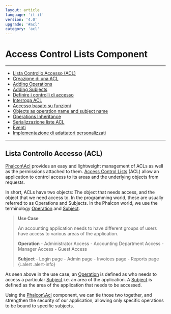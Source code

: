 ```yaml
---
layout: article
language: 'it-it'
version: '4.0'
upgrade: '#acl'
category: 'acl'
---
```

# Access Control Lists Component

* * *

- [Lista Controllo Accesso (ACL)](acl-overview)
- [Creazione di una ACL](acl-setup)
- [Adding Operations](acl-adding-operations)
- [Adding Subjects](acl-adding-subjects)
- [Definire i controlli di accesso](acl-access-controls)
- [Interroga ACL](acl-querying)
- [Accesso basato su funzioni](acl-function-based-access)
- [Objects as operation name and subject name](acl-objects)
- [Operations Inheritance](acl-operations-inheritance)
- [Serializzazione liste ACL](acl-serialization)
- [Eventi](acl-events)
- [Implementazione di adattatori personalizzati](acl-custom-adapters)

* * *

## Lista Controllo Accesso (ACL)

[Phalcon\Acl](api/Phalcon_Acl) provides an easy and lightweight management of ACLs as well as the permissions attached to them. [Access Control Lists](https://en.wikipedia.org/wiki/Access_control_list) (ACL) allow an application to control access to its areas and the underlying objects from requests.

In short, ACLs have two objects: The object that needs access, and the object that we need access to. In the programming world, these are usually referred to as Operations and Subjects. In the Phalcon world, we use the terminology [Operation](api/Phalcon_Acl_Operation) and [Subject](api/Phalcon_Acl_Subject).

> **Use Case**
> 
> An accounting application needs to have different groups of users have access to various areas of the application.
> 
> **Operation** - Administrator Access - Accounting Department Access - Manager Access - Guest Access
> 
> **Subject** - Login page - Admin page - Invoices page - Reports page {:.alert .alert-info}

As seen above in the use case, an [Operation](api/Phalcon_Acl_Operation) is defined as who needs to access a particular [Subject](api/Phalcon_Acl_Subject) i.e. an area of the application. A [Subject](api/Phalcon_Acl_Subject) is defined as the area of the application that needs to be accessed.

Using the [Phalcon\Acl](api/Phalcon_Acl) component, we can tie those two together, and strengthen the security of our application, allowing only specific operations to be bound to specific subjects.